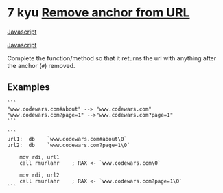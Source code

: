 # 7 kyu [Remove anchor from URL](https://www.codewars.com/kata/51f2b4448cadf20ed0000386)

<!-- START LANGUAGE_LINKS -->

[Javascript](./javascript.js)

[Javascript](./javascript1.js)

<!-- END LANGUAGE_LINKS -->

Complete the function/method so that it returns the url with anything after the anchor (`#`) removed. 

## Examples

~~~if-not:nasm
```
"www.codewars.com#about" --> "www.codewars.com"
"www.codewars.com?page=1" -->"www.codewars.com?page=1"
```
~~~

~~~if:nasm
```
url1:  db    `www.codewars.com#about\0`
url2:  db    `www.codewars.com?page=1\0`
    
    mov rdi, url1
    call rmurlahr    ; RAX <- `www.codewars.com\0`
    
    mov rdi, url2
    call rmurlahr    ; RAX <- `www.codewars.com?page=1\0`
```
~~~
